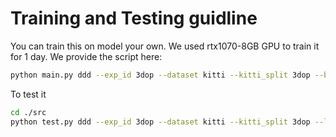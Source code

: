 # Training and Testing guidline

You can train this on model your own. We used rtx1070-8GB GPU to train it for 1 day.
We provide the script here:
```bash
python main.py ddd --exp_id 3dop --dataset kitti --kitti_split 3dop --batch_size 6 --num_epochs 140 --lr 1.25e-4 --lr_step 90,120 --gpu 0 --arch hardnet_68
```


To test it
```bash
cd ./src
python test.py ddd --exp_id 3dop --dataset kitti --kitti_split 3dop --load_model /$PORJECT_ROOT/exp/ddd/3dop/model_120.pth --arch hardnet_68
```
